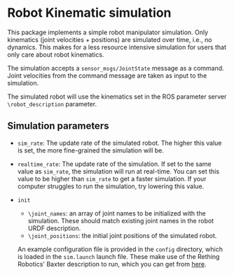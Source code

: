 Robot Kinematic simulation
===

This package implements a simple robot manipulator simulation.
Only kinematics (joint velocities + positions) are simulated over time, i.e., no
dynamics.
This makes for a less resource intensive simulation for users that only care about
robot kinematics.

The simulation accepts a `sensor_msgs/JointState` message as a command.
Joint velocities from the command message are taken as input to the simulation.

The simulated robot will use the kinematics set in the ROS parameter server
`\robot_description` parameter.

Simulation parameters
---

* ``sim_rate``: The update rate of the simulated robot. The higher this value is
set, the more fine-grained the simulation will be.
* ``realtime_rate``: The update rate of the simulation. If set to the same value as
``sim_rate``, the simulation will run at real-time. You can set this value to be higher
than ``sim_rate`` to get a faster simulation. If your computer struggles to run the simulation, try lowering this value.
* ``init``
  * ``\joint_names``: an array of joint names to be initialized with the simulation. These should match existing joint names in the robot URDF description.
  * ``\joint_positions``: the initial joint positions of the simulated robot.

  An example configuration file is provided in the ``config`` directory, which is
  loaded in the ``sim.launch`` launch file. These make use of the Rething Robotics' 
  Baxter description to run, which you can get from [here](https://github.com/RethinkRobotics/baxter_common).

